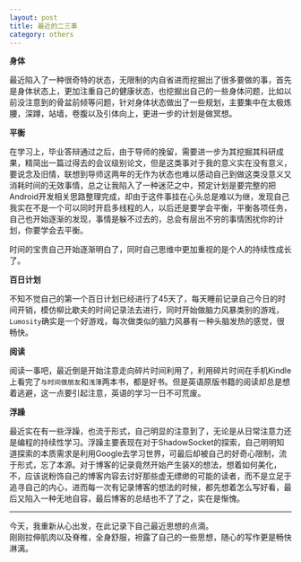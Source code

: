 ```yaml
---
layout: post
title: 最近的二三事
category: others
---
```


**身体**

最近陷入了一种很奇特的状态，无限制的内自省进而挖掘出了很多要做的事，首先是身体状态上，更加注重自己的健康状态，也挖掘出自己的一些身体问题，比如以前没注意到的骨盆前倾等问题，针对身体状态做出了一些规划，主要集中在太极炼腰，深蹲，站墙，卷腹以及引体向上，更进一步的计划是做冥想。

**平衡**

在学习上，毕业答辩通过之后，由于导师的挽留，需要进一步为其挖掘其科研成果，精简出一篇过得去的会议级别论文，但是这类事对于我的意义实在没有意义，要说念及旧情，联想到导师这两年的无作为状态也难以感动自己到做这类没意义又消耗时间的无效事情，总之让我陷入了一种迷茫之中，预定计划是要完整的把Android开发相关思路整理完成，却由于这件事挂在心头总是难以为继，发现自己我实在不是一个可以同时开启多线程的人，以后还是要学会平衡，平衡各项任务，自己也开始逐渐的发现，事情是躲不过去的，总会有层出不穷的事情困扰你的计划，你要学会去平衡。

时间的宝贵自己开始逐渐明白了，同时自己思维中更加重视的是个人的持续性成长了。

**百日计划**

不知不觉自己的第一个百日计划已经进行了45天了，每天睡前记录自己今日的时间开销，模仿柳比歇夫的时间记录法去进行，同时开始做脑力风暴类别的游戏，`Lumosity`确实是一个好游戏，每次做类似的脑力风暴有一种头脑发热的感觉，很畅快。

**阅读**

阅读一事吧，最近倒是开始注意走向碎片时间利用了，利用碎片时间在手机Kindle上看完了`与时间做朋友`和`浅薄`两本书，都是好书。但是英语原版书籍的阅读却总是想着逃避，这一点要引起注意，英语的学习一日不可荒废。

**浮躁**

最近实在有一些浮躁，也流于形式，自己明显的注意到了，无论是从日常注意力还是编程的持续性学习。浮躁主要表现在对于ShadowSocket的探索，自己明明知道探索的本质需求是利用Google去学习世界，可最后却被自己的好奇心限制，流于形式，忘了本源。对于博客的记录竟然开始产生装X的想法，想着如何美化，不，应该说粉饰自己的博客内容去讨好那些虚无缥缈的可能的读者，而不是立足于追寻自己的内心，进而每一次有记录博客的想法的时候，都先想着怎么写好看，最后又陷入一种无地自容，最后博客的总结也不了了之，实在是惭愧。


---

今天，我重新从心出发，在此记录下自己最近思想的点滴。       
刚刚拉伸肌肉以及脊椎，全身舒服，袒露了自己的一些思想，随心的写作更是畅快淋漓。
